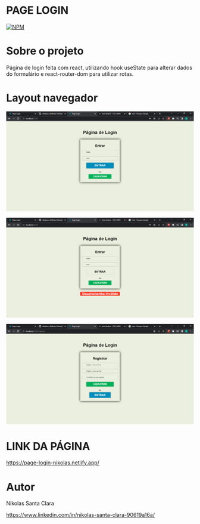 # PAGE LOGIN
[![NPM](https://img.shields.io/npm/l/react)](https://github.com/nikolassco/pagelogin/blob/main/LICENSE) 

# Sobre o projeto

Página de login feita com react, utilizando hook useState para alterar dados do formulário e react-router-dom para utilizar rotas.


# Layout navegador
![Projeto](https://github.com/nikolassco/asset/blob/main/Page%20Login%20-%20Google%20Chrome%2025_08_2022%2019_02_23.png)

![Projeto](https://github.com/nikolassco/asset/blob/main/Page%20Login%20-%20Google%20Chrome%2025_08_2022%2019_02_26.png)

![Projeto](https://github.com/nikolassco/asset/blob/main/Page%20Login%20-%20Google%20Chrome%2025_08_2022%2019_03_10.png)

# LINK DA PÁGINA
https://page-login-nikolas.netlify.app/

# Autor

Nikolas Santa Clara

https://www.linkedin.com/in/nikolas-santa-clara-90619a16a/
